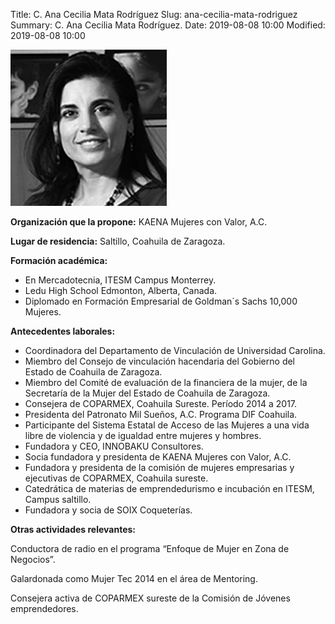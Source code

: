 Title: C. Ana Cecilia Mata Rodríguez
Slug: ana-cecilia-mata-rodriguez
Summary: C. Ana Cecilia Mata Rodríguez.
Date: 2019-08-08 10:00
Modified: 2019-08-08 10:00


![C. Ana Cecilia Mata Rodríguez](ana-cecilia-mata-rodriguez.jpg)

**Organización que la propone:** KAENA Mujeres con Valor, A.C.

**Lugar de residencia:** Saltillo, Coahuila de Zaragoza.

**Formación académica:**

* En Mercadotecnia, ITESM Campus Monterrey.
* Ledu High School Edmonton, Alberta, Canada.
* Diplomado en Formación Empresarial de Goldman´s Sachs 10,000 Mujeres.

**Antecedentes laborales:**

* Coordinadora del Departamento de Vinculación de Universidad Carolina.
* Miembro del Consejo de vinculación hacendaria del Gobierno del Estado de Coahuila de Zaragoza.
* Miembro del Comité de evaluación de la financiera de la mujer, de la Secretaría de la Mujer del Estado de Coahuila de Zaragoza.
* Consejera de COPARMEX, Coahuila Sureste. Período 2014 a 2017.
* Presidenta del Patronato Mil Sueños, A.C. Programa DIF Coahuila.
* Participante del Sistema Estatal de Acceso de las Mujeres a una vida libre de violencia y de igualdad entre mujeres y hombres.
* Fundadora y CEO, INNOBAKU Consultores.
* Socia fundadora y presidenta de KAENA Mujeres con Valor, A.C.
* Fundadora y presidenta de la comisión de mujeres empresarias y ejecutivas de COPARMEX, Coahuila sureste.
* Catedrática de materias de emprendedurismo e incubación en ITESM, Campus saltillo.
* Fundadora y socia de SOIX Coqueterías.

**Otras actividades relevantes:**

Conductora de radio en el programa “Enfoque de Mujer en Zona de Negocios”.

Galardonada como Mujer Tec 2014 en el área de Mentoring.

Consejera activa de COPARMEX sureste de la Comisión de Jóvenes emprendedores.
